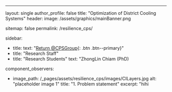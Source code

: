 ---
layout: single
author_profile: false
title: "Optimization of District Cooling Systems"
header:
  image: /assets/graphics/mainBanner.png
  <!-- video:
    id: 78mwXSsyYlw
    provider: youtube -->
sitemap: false
permalink: /resilience_cps/

sidebar:
  - title:
    text: "[Return @CPSGroup](/){: .btn .btn--primary}"
  - title: "Research Staff"
  - title: "Research Students"
    text: "ZhongLin Chiam (PhD) 
    
component_observers:
  - image_path: /_pages/assets/resilience_cps/images/CILayers.jpg
    alt: "placeholder image 1"
    title: "1. Problem statement"
    excerpt: "hihi
    

